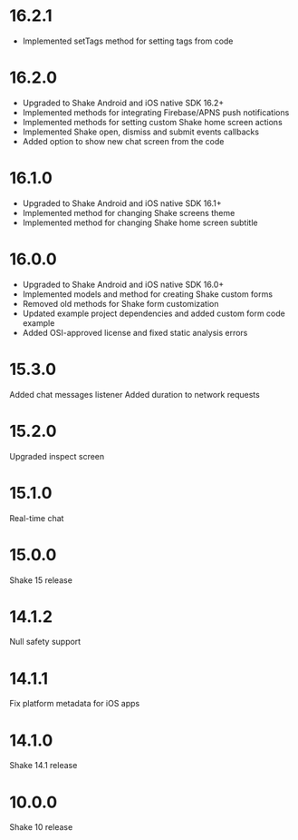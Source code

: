 # 16.2.1

- Implemented setTags method for setting tags from code

# 16.2.0

- Upgraded to Shake Android and iOS native SDK 16.2+
- Implemented methods for integrating Firebase/APNS push notifications
- Implemented methods for setting custom Shake home screen actions
- Implemented Shake open, dismiss and submit events callbacks
- Added option to show new chat screen from the code

# 16.1.0

- Upgraded to Shake Android and iOS native SDK 16.1+
- Implemented method for changing Shake screens theme
- Implemented method for changing Shake home screen subtitle

# 16.0.0

- Upgraded to Shake Android and iOS native SDK 16.0+
- Implemented models and method for creating Shake custom forms
- Removed old methods for Shake form customization
- Updated example project dependencies and added custom form code example
- Added OSI-approved license and fixed static analysis errors

# 15.3.0

Added chat messages listener
Added duration to network requests

# 15.2.0

Upgraded inspect screen

# 15.1.0

Real-time chat

# 15.0.0

Shake 15 release

# 14.1.2

Null safety support

# 14.1.1

Fix platform metadata for iOS apps

# 14.1.0

Shake 14.1 release

# 10.0.0

Shake 10 release
